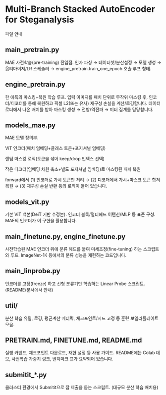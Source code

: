 # Multi-Branch Stacked AutoEncoder for Steganalysis
파일 안내

## main_pretrain.py
MAE 사전학습(pre-training) 진입점. 인자 파싱 → 데이터셋/분산설정 → 모델 생성 → 옵티마이저/LR 스케줄러 → engine_pretrain.train_one_epoch 호출 루프 형태. 

## engine_pretrain.py
한 에폭의 마스킹+복원 학습 루프. 입력 이미지를 패치 단위로 무작위 마스킹 후, 인코더/디코더를 통해 복원하고 픽셀 L2(또는 유사) 재구성 손실을 계산/로깅합니다. 데이터로더에서 나온 배치를 받아 마스킹 생성 → 전방/역전파 → 미터 집계를 담당합니다. 

## models_mae.py
MAE 모델 정의부.

ViT 인코더(패치 임베딩+클래스 토큰+포지셔널 임베딩)

랜덤 마스킹 로직(토큰을 섞어 keep/drop 인덱스 선택)

작은 디코더(임베딩 차원 축소+별도 포지셔널 임베딩)로 마스킹된 패치 복원

forward에서 (1) 인코더로 가시 토큰만 처리 → (2) 디코더에서 가시+마스크 토큰 합쳐 복원 → (3) 재구성 손실 반환
등의 로직이 들어 있습니다. 

## models_vit.py
기본 ViT 백본(DeiT 기반 수정본). 인코더 블록/멀티헤드 어텐션/MLP 등 표준 구성. MAE의 인코더가 이 구현을 활용합니다. 

## main_finetune.py, engine_finetune.py
사전학습된 MAE 인코더 위에 분류 헤드를 붙여 미세조정(fine-tuning) 하는 스크립트와 루프. ImageNet-1K 등에서의 분류 성능을 재현하는 코드입니다. 

## main_linprobe.py
인코더를 고정(freeze) 하고 선형 분류기만 학습하는 Linear Probe 스크립트. (README/문서에서 안내) 

## util/
분산 학습 유틸, 로깅, 평균계산 메터릭, 체크포인트/시드 고정 등 훈련 보일러플레이트 모음. 

## PRETRAIN.md, FINETUNE.md, README.md
실행 커맨드, 체크포인트 다운로드, 재현 설정 등 사용 가이드. README에는 Colab 데모, 사전학습 가중치 링크, 벤치마크 표가 요약되어 있습니다. 

## submitit_*.py
클러스터 환경에서 Submitit으로 잡 제출을 돕는 스크립트. (대규모 분산 학습 배치용)
